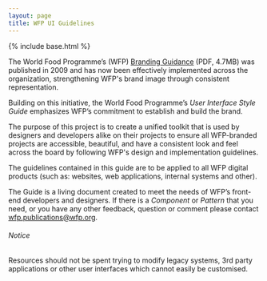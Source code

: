 ```yaml
---
layout: page
title: WFP UI Guidelines
---
```

{% include base.html %}

The World Food Programme’s (WFP) [Branding Guidance](http://www.wfp.org/Branding) (PDF, 4.7MB) was published in 2009 and has now been effectively implemented across the organization, strengthening WFP's brand image through consistent representation.

Building on this initiative, the World Food Programme’s _User Interface Style Guide_ emphasizes WFP’s commitment to establish and build the brand.

The purpose of this project is to create a unified toolkit that is used by designers and developers alike on their projects to ensure all WFP-branded projects are accessible, beautiful, and have a consistent look and feel across the board by following WFP's design and implementation guidelines.

The guidelines contained in this guide are to be applied to all WFP digital products (such as: websites, web applications, internal systems and other).

The Guide is a living document created to meet the needs of WFP’s front-end developers and designers. If there is a _Component_ or _Pattern_ that you need, or you have any other feedback, question or comment please contact [wfp.publications@wfp.org](mailto:WFP.PUBLICATIONS@wfp.org?subject=UI%20Style%20Guide).

<div class="notice">
  <h6 class="title">Notice</h6>
  <p>Resources should not be spent trying to modify legacy systems, 3rd party applications or other user interfaces which cannot easily be customised.</p>
</div>
